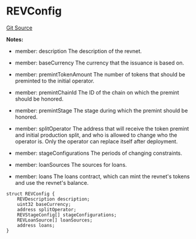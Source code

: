 # REVConfig
[Git Source](https://github.com/rev-net/revnet-core/blob/4ce5b6e07a0e5ba0e8d652f2e9efcc8c2d12b8d1/src/structs/REVConfig.sol)

**Notes:**
- member: description The description of the revnet.

- member: baseCurrency The currency that the issuance is based on.

- member: premintTokenAmount The number of tokens that should be preminted to the initial operator.

- member: premintChainId The ID of the chain on which the premint should be honored.

- member: premintStage The stage during which the premint should be honored.

- member: splitOperator The address that will receive the token premint and initial production split,
and who is allowed to change who the operator is. Only the operator can replace itself after deployment.

- member: stageConfigurations The periods of changing constraints.

- member: loanSources The sources for loans.

- member: loans The loans contract, which can mint the revnet's tokens and use the revnet's balance.


```solidity
struct REVConfig {
    REVDescription description;
    uint32 baseCurrency;
    address splitOperator;
    REVStageConfig[] stageConfigurations;
    REVLoanSource[] loanSources;
    address loans;
}
```

